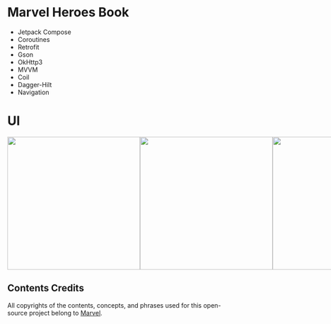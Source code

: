 # Marvel Heroes Book

- Jetpack Compose
- Coroutines
- Retrofit
- Gson
- OkHttp3
- MVVM
- Coil
- Dagger-Hilt
- Navigation

# UI
<div style="display: flex;">
    <img src="https://raw.githubusercontent.com/erkindil/GithubRepositoryEdit/main/marvel1.png" width="300">
    <img src="https://raw.githubusercontent.com/erkindil/GithubRepositoryEdit/main/marvel2.png" width="300">
    <img src="https://raw.githubusercontent.com/erkindil/GithubRepositoryEdit/main/marvel3.png" width="300">
</div>

## Contents Credits
All copyrights of the contents, concepts, and phrases used for this open-source project belong to [Marvel](https://www.marvel.com/).

